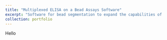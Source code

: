 ```yaml
---
title: "Multiplexed ELISA on a Bead Assays Software"
excerpt: "Software for bead segmentation to expand the capabilities of fluorescent microscopy in single cell secretion assays <br/><img src='/images/500x300.png'>"
collection: portfolio
---
```


Hello